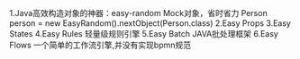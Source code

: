 1.Java高效构造对象的神器：easy-random Mock对象，省时省力 Person person = new EasyRandom().nextObject(Person.class)
2.Easy Props
3.Easy States
4.Easy Rules 轻量级规则引擎
5.Easy Batch JAVA批处理框架
6.Easy Flows 一个简单的工作流引擎,并没有实现bpmn规范